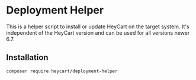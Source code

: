 # Deployment Helper


This is a helper script to install or update HeyCart on the target system. 
It's independent of the HeyCart version and can be used for all versions newer 6.7.

## Installation

```bash
composer require heycart/deployment-helper
```
